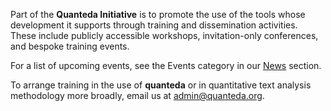 Part of the **Quanteda Initiative** is to promote the use of the tools whose development it supports through training and dissemination activities.  These include publicly accessible workshops, invitation-only conferences, and bespoke training events.

For a list of upcoming events, see the Events category in our [News](/news) section. 

To arrange training in the use of **quanteda** or in quantitative text analysis methodology more broadly, email us at [admin@quanteda.org](mailto:admin@quanteda.org).
